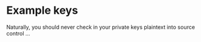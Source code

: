 # Example keys

Naturally, you should never check in your private keys plaintext into source control ...

